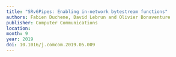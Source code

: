 ```yaml
---
title: "SRv6Pipes: Enabling in-network bytestream functions"
authors: Fabien Duchene, David Lebrun and Olivier Bonaventure
publisher: Computer Communications
location:
month: 9
year: 2019
doi: 10.1016/j.comcom.2019.05.009
---
```

